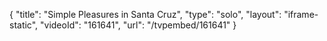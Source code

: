 {
    "title": "Simple Pleasures in Santa Cruz",
    "type": "solo",
    "layout": "iframe-static",
    "videoId": "161641",
    "url": "\/tvpembed\/161641"
}
